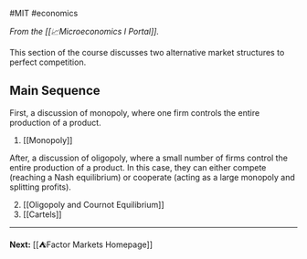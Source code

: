 #MIT #economics 

*From the [[📈Microeconomics I Portal]].*

This section of the course discusses two alternative market structures to perfect competition.
## Main Sequence

First, a discussion of monopoly, where one firm controls the entire production of a product.

1. [[Monopoly]]

After, a discussion of oligopoly, where a small number of firms control the entire production of a product. In this case, they can either compete (reaching a Nash equilibrium) or cooperate (acting as a large monopoly and splitting profits).

2. [[Oligopoly and Cournot Equilibrium]]
3. [[Cartels]]

---

**Next:** [[⛺Factor Markets Homepage]]